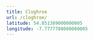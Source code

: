 ```yaml
---
title: Cloghroe
url: /cloghroe/
latitude: 54.851389000000005
longitude: -7.7777780000000005
---
```

